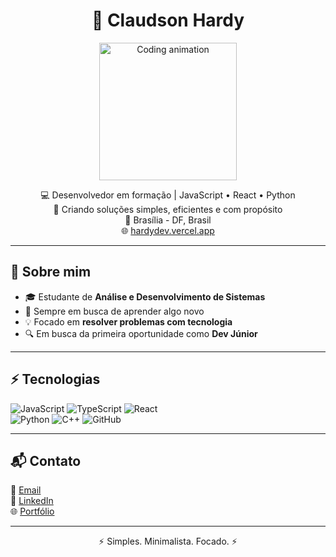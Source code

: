 <h1 align="center">🌙 Claudson Hardy</h1>

<p align="center">
  <img src="https://media.giphy.com/media/qgQUggAC3Pfv687qPC/giphy.gif" width="220" alt="Coding animation" />
</p>

<p align="center">
  💻 Desenvolvedor em formação | JavaScript • React • Python <br>
  🎯 Criando soluções simples, eficientes e com propósito <br>
  📍 Brasília - DF, Brasil <br>
  🌐 <a href="https://hardydev.vercel.app" target="_blank">hardydev.vercel.app</a>
</p>

---

## 🖤 Sobre mim
- 🎓 Estudante de **Análise e Desenvolvimento de Sistemas**  
- 🚀 Sempre em busca de aprender algo novo  
- 💡 Focado em **resolver problemas com tecnologia**  
- 🔍 Em busca da primeira oportunidade como **Dev Júnior**  

---

## ⚡ Tecnologias

<p align="center">
  
![JavaScript](https://img.shields.io/badge/-JavaScript-181717?style=for-the-badge&logo=javascript&logoColor=F7DF1E)
![TypeScript](https://img.shields.io/badge/-TypeScript-181717?style=for-the-badge&logo=typescript&logoColor=3178C6)
![React](https://img.shields.io/badge/-React-181717?style=for-the-badge&logo=react&logoColor=61DAFB)  
![Python](https://img.shields.io/badge/-Python-181717?style=for-the-badge&logo=python&logoColor=3776AB)
![C++](https://img.shields.io/badge/-C++-181717?style=for-the-badge&logo=c%2B%2B&logoColor=00599C)
![GitHub](https://img.shields.io/badge/-GitHub-181717?style=for-the-badge&logo=github&logoColor=white)

</p>

---

## 📬 Contato

📧 [Email](mailto:contatoclaudsonhardy@gmail.com)  
🔗 [LinkedIn](https://www.linkedin.com/in/claudson-hardy)  
🌐 [Portfólio](https://hardydev.vercel.app)  

---

<p align="center">⚡ Simples. Minimalista. Focado. ⚡</p>
